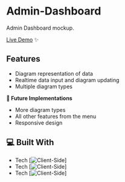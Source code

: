 # Admin-Dashboard
Admin Dashboard mockup.

[Live Demo](https://nikolamilinkovic.github.io/admin-dashboard/) ✨

## Features
- Diagram representation of data
- Realtime data input and diagram updating
- Multiple diagram types

**🧭 Future Implementations**
- More diagram types
- All other features from the menu
- Responsive design

## 💻 Built With
- Tech [![Client-Side](https://skillicons.dev/icons?i=js&perline=1)]
- Tech [![Client-Side](https://skillicons.dev/icons?i=html&perline=1)]
- Tech [![Client-Side](https://skillicons.dev/icons?i=css&perline=1)]